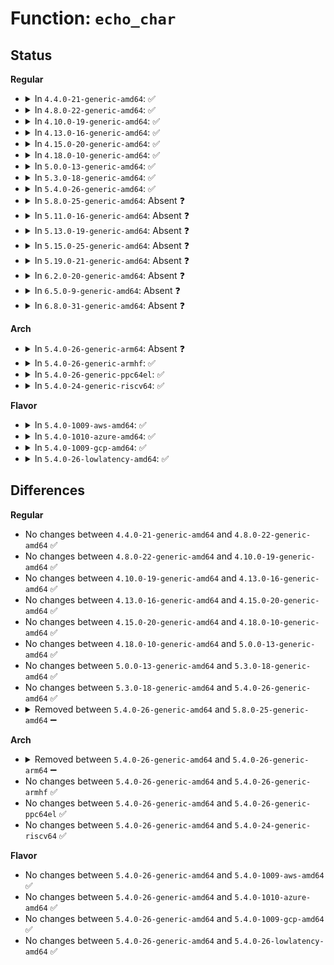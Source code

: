 # Function: <code>echo_char</code>

## Status
<b>Regular</b>
<ul>
<li>
<details>
<summary>In <code>4.4.0-21-generic-amd64</code>: ✅</summary>

```c
void echo_char(unsigned char c, struct tty_struct * tty)
```

```json
{
  "name": "echo_char",
  "collision_type": "Unique Static",
  "inline_type": "No",
  "funcs": [
    {
      "addr": 18446744071583974192,
      "name": "echo_char",
      "external": false,
      "loc": "drivers/tty/n_tty.c:935",
      "file": "drivers/tty/n_tty.c",
      "inline": "seen, unknown",
      "caller_inline": [],
      "caller_func": [
        "drivers/tty/n_tty.c:n_tty_receive_char_lnext",
        "drivers/tty/n_tty.c:n_tty_receive_char_special",
        "drivers/tty/n_tty.c:n_tty_receive_char_special",
        "drivers/tty/n_tty.c:n_tty_receive_char_special",
        "drivers/tty/n_tty.c:n_tty_receive_char_special",
        "drivers/tty/n_tty.c:n_tty_receive_char_special",
        "drivers/tty/n_tty.c:n_tty_receive_char_special",
        "drivers/tty/n_tty.c:n_tty_receive_char_special",
        "drivers/tty/n_tty.c:n_tty_receive_buf_common",
        "drivers/tty/n_tty.c:n_tty_receive_buf_common"
      ]
    }
  ],
  "symbols": [
    {
      "addr": 18446744071583974192,
      "name": "echo_char",
      "section": ".text",
      "bind": "STB_LOCAL",
      "size": 151
    }
  ]
}
```
</details>
</li>
<li>
<details>
<summary>In <code>4.8.0-22-generic-amd64</code>: ✅</summary>

```c
void echo_char(unsigned char c, struct tty_struct * tty)
```

```json
{
  "name": "echo_char",
  "collision_type": "Unique Static",
  "inline_type": "No",
  "funcs": [
    {
      "addr": 18446744071584306768,
      "name": "echo_char",
      "external": false,
      "loc": "drivers/tty/n_tty.c:909",
      "file": "drivers/tty/n_tty.c",
      "inline": "seen, unknown",
      "caller_inline": [],
      "caller_func": [
        "drivers/tty/n_tty.c:n_tty_receive_buf_common",
        "drivers/tty/n_tty.c:n_tty_receive_buf_common",
        "drivers/tty/n_tty.c:n_tty_receive_char_lnext",
        "drivers/tty/n_tty.c:n_tty_receive_char_special",
        "drivers/tty/n_tty.c:n_tty_receive_char_special",
        "drivers/tty/n_tty.c:n_tty_receive_char_special",
        "drivers/tty/n_tty.c:n_tty_receive_char_special",
        "drivers/tty/n_tty.c:n_tty_receive_char_special",
        "drivers/tty/n_tty.c:n_tty_receive_char_special",
        "drivers/tty/n_tty.c:n_tty_receive_char_special"
      ]
    }
  ],
  "symbols": [
    {
      "addr": 18446744071584306768,
      "name": "echo_char",
      "section": ".text",
      "bind": "STB_LOCAL",
      "size": 151
    }
  ]
}
```
</details>
</li>
<li>
<details>
<summary>In <code>4.10.0-19-generic-amd64</code>: ✅</summary>

```c
void echo_char(unsigned char c, struct tty_struct * tty)
```

```json
{
  "name": "echo_char",
  "collision_type": "Unique Static",
  "inline_type": "No",
  "funcs": [
    {
      "addr": 18446744071584488816,
      "name": "echo_char",
      "external": false,
      "loc": "drivers/tty/n_tty.c:909",
      "file": "drivers/tty/n_tty.c",
      "inline": "seen, unknown",
      "caller_inline": [],
      "caller_func": [
        "drivers/tty/n_tty.c:n_tty_receive_buf_common",
        "drivers/tty/n_tty.c:n_tty_receive_buf_common",
        "drivers/tty/n_tty.c:n_tty_receive_char_lnext",
        "drivers/tty/n_tty.c:n_tty_receive_char_special",
        "drivers/tty/n_tty.c:n_tty_receive_char_special",
        "drivers/tty/n_tty.c:n_tty_receive_char_special",
        "drivers/tty/n_tty.c:n_tty_receive_char_special",
        "drivers/tty/n_tty.c:n_tty_receive_char_special",
        "drivers/tty/n_tty.c:n_tty_receive_char_special",
        "drivers/tty/n_tty.c:n_tty_receive_char_special"
      ]
    }
  ],
  "symbols": [
    {
      "addr": 18446744071584488816,
      "name": "echo_char",
      "section": ".text",
      "bind": "STB_LOCAL",
      "size": 151
    }
  ]
}
```
</details>
</li>
<li>
<details>
<summary>In <code>4.13.0-16-generic-amd64</code>: ✅</summary>

```c
void echo_char(unsigned char c, struct tty_struct * tty)
```

```json
{
  "name": "echo_char",
  "collision_type": "Unique Static",
  "inline_type": "No",
  "funcs": [
    {
      "addr": 18446744071584569232,
      "name": "echo_char",
      "external": false,
      "loc": "drivers/tty/n_tty.c:909",
      "file": "drivers/tty/n_tty.c",
      "inline": "seen, unknown",
      "caller_inline": [],
      "caller_func": [
        "drivers/tty/n_tty.c:n_tty_receive_buf_common",
        "drivers/tty/n_tty.c:n_tty_receive_buf_common",
        "drivers/tty/n_tty.c:n_tty_receive_char_lnext",
        "drivers/tty/n_tty.c:n_tty_receive_char_special",
        "drivers/tty/n_tty.c:n_tty_receive_char_special",
        "drivers/tty/n_tty.c:n_tty_receive_char_special",
        "drivers/tty/n_tty.c:n_tty_receive_char_special",
        "drivers/tty/n_tty.c:n_tty_receive_char_special",
        "drivers/tty/n_tty.c:n_tty_receive_char_special",
        "drivers/tty/n_tty.c:n_tty_receive_char_special"
      ]
    }
  ],
  "symbols": [
    {
      "addr": 18446744071584569232,
      "name": "echo_char",
      "section": ".text",
      "bind": "STB_LOCAL",
      "size": 150
    }
  ]
}
```
</details>
</li>
<li>
<details>
<summary>In <code>4.15.0-20-generic-amd64</code>: ✅</summary>

```c
void echo_char(unsigned char c, struct tty_struct * tty)
```

```json
{
  "name": "echo_char",
  "collision_type": "Unique Static",
  "inline_type": "No",
  "funcs": [
    {
      "addr": 18446744071584981200,
      "name": "echo_char",
      "external": false,
      "loc": "drivers/tty/n_tty.c:907",
      "file": "drivers/tty/n_tty.c",
      "inline": "seen, unknown",
      "caller_inline": [],
      "caller_func": [
        "drivers/tty/n_tty.c:n_tty_receive_buf_common",
        "drivers/tty/n_tty.c:n_tty_receive_buf_common",
        "drivers/tty/n_tty.c:n_tty_receive_char_lnext",
        "drivers/tty/n_tty.c:n_tty_receive_char_special",
        "drivers/tty/n_tty.c:n_tty_receive_char_special",
        "drivers/tty/n_tty.c:n_tty_receive_char_special",
        "drivers/tty/n_tty.c:n_tty_receive_char_special",
        "drivers/tty/n_tty.c:n_tty_receive_char_special",
        "drivers/tty/n_tty.c:n_tty_receive_char_special",
        "drivers/tty/n_tty.c:n_tty_receive_char_special"
      ]
    }
  ],
  "symbols": [
    {
      "addr": 18446744071584981200,
      "name": "echo_char",
      "section": ".text",
      "bind": "STB_LOCAL",
      "size": 150
    }
  ]
}
```
</details>
</li>
<li>
<details>
<summary>In <code>4.18.0-10-generic-amd64</code>: ✅</summary>

```c
void echo_char(unsigned char c, struct tty_struct * tty)
```

```json
{
  "name": "echo_char",
  "collision_type": "Unique Static",
  "inline_type": "No",
  "funcs": [
    {
      "addr": 18446744071585215376,
      "name": "echo_char",
      "external": false,
      "loc": "drivers/tty/n_tty.c:924",
      "file": "drivers/tty/n_tty.c",
      "inline": "seen, unknown",
      "caller_inline": [],
      "caller_func": [
        "drivers/tty/n_tty.c:n_tty_receive_buf_common",
        "drivers/tty/n_tty.c:n_tty_receive_buf_common",
        "drivers/tty/n_tty.c:n_tty_receive_char_lnext",
        "drivers/tty/n_tty.c:n_tty_receive_char_special",
        "drivers/tty/n_tty.c:n_tty_receive_char_special",
        "drivers/tty/n_tty.c:n_tty_receive_char_special",
        "drivers/tty/n_tty.c:n_tty_receive_char_special",
        "drivers/tty/n_tty.c:n_tty_receive_char_special",
        "drivers/tty/n_tty.c:n_tty_receive_char_special",
        "drivers/tty/n_tty.c:n_tty_receive_char_special"
      ]
    }
  ],
  "symbols": [
    {
      "addr": 18446744071585215376,
      "name": "echo_char",
      "section": ".text",
      "bind": "STB_LOCAL",
      "size": 126
    }
  ]
}
```
</details>
</li>
<li>
<details>
<summary>In <code>5.0.0-13-generic-amd64</code>: ✅</summary>

```c
void echo_char(unsigned char c, struct tty_struct * tty)
```

```json
{
  "name": "echo_char",
  "collision_type": "Unique Static",
  "inline_type": "No",
  "funcs": [
    {
      "addr": 18446744071585334336,
      "name": "echo_char",
      "external": false,
      "loc": "drivers/tty/n_tty.c:937",
      "file": "drivers/tty/n_tty.c",
      "inline": "seen, unknown",
      "caller_inline": [],
      "caller_func": [
        "drivers/tty/n_tty.c:n_tty_receive_buf_common",
        "drivers/tty/n_tty.c:n_tty_receive_buf_common",
        "drivers/tty/n_tty.c:n_tty_receive_char_lnext",
        "drivers/tty/n_tty.c:n_tty_receive_char_special",
        "drivers/tty/n_tty.c:n_tty_receive_char_special",
        "drivers/tty/n_tty.c:n_tty_receive_char_special",
        "drivers/tty/n_tty.c:n_tty_receive_char_special",
        "drivers/tty/n_tty.c:n_tty_receive_char_special",
        "drivers/tty/n_tty.c:n_tty_receive_char_special",
        "drivers/tty/n_tty.c:n_tty_receive_char_special"
      ]
    }
  ],
  "symbols": [
    {
      "addr": 18446744071585334336,
      "name": "echo_char",
      "section": ".text",
      "bind": "STB_LOCAL",
      "size": 126
    }
  ]
}
```
</details>
</li>
<li>
<details>
<summary>In <code>5.3.0-18-generic-amd64</code>: ✅</summary>

```c
void echo_char(unsigned char c, struct tty_struct * tty)
```

```json
{
  "name": "echo_char",
  "collision_type": "Unique Static",
  "inline_type": "No",
  "funcs": [
    {
      "addr": 18446744071585547168,
      "name": "echo_char",
      "external": false,
      "loc": "drivers/tty/n_tty.c:939",
      "file": "drivers/tty/n_tty.c",
      "inline": "seen, unknown",
      "caller_inline": [],
      "caller_func": [
        "drivers/tty/n_tty.c:n_tty_receive_buf_common",
        "drivers/tty/n_tty.c:n_tty_receive_buf_common",
        "drivers/tty/n_tty.c:n_tty_receive_char_lnext",
        "drivers/tty/n_tty.c:n_tty_receive_char_special",
        "drivers/tty/n_tty.c:n_tty_receive_char_special",
        "drivers/tty/n_tty.c:n_tty_receive_char_special",
        "drivers/tty/n_tty.c:n_tty_receive_char_special",
        "drivers/tty/n_tty.c:eraser",
        "drivers/tty/n_tty.c:eraser",
        "drivers/tty/n_tty.c:eraser"
      ]
    }
  ],
  "symbols": [
    {
      "addr": 18446744071585547168,
      "name": "echo_char",
      "section": ".text",
      "bind": "STB_LOCAL",
      "size": 157
    }
  ]
}
```
</details>
</li>
<li>
<details>
<summary>In <code>5.4.0-26-generic-amd64</code>: ✅</summary>

```c
void echo_char(unsigned char c, struct tty_struct * tty)
```

```json
{
  "name": "echo_char",
  "collision_type": "Unique Static",
  "inline_type": "No",
  "funcs": [
    {
      "addr": 18446744071585688048,
      "name": "echo_char",
      "external": false,
      "loc": "drivers/tty/n_tty.c:939",
      "file": "drivers/tty/n_tty.c",
      "inline": "seen, unknown",
      "caller_inline": [],
      "caller_func": [
        "drivers/tty/n_tty.c:n_tty_receive_buf_common",
        "drivers/tty/n_tty.c:n_tty_receive_buf_common",
        "drivers/tty/n_tty.c:n_tty_receive_char_lnext",
        "drivers/tty/n_tty.c:n_tty_receive_char_special",
        "drivers/tty/n_tty.c:n_tty_receive_char_special",
        "drivers/tty/n_tty.c:n_tty_receive_char_special",
        "drivers/tty/n_tty.c:n_tty_receive_char_special",
        "drivers/tty/n_tty.c:eraser",
        "drivers/tty/n_tty.c:eraser",
        "drivers/tty/n_tty.c:eraser"
      ]
    }
  ],
  "symbols": [
    {
      "addr": 18446744071585688048,
      "name": "echo_char",
      "section": ".text",
      "bind": "STB_LOCAL",
      "size": 157
    }
  ]
}
```
</details>
</li>
<li>
<details>
<summary>In <code>5.8.0-25-generic-amd64</code>: Absent ❓</summary>

```json
{
  "name": "echo_char",
  "collision_type": "Unique Static",
  "inline_type": "Selective",
  "funcs": [
    {
      "addr": 18446744071586419680,
      "name": "echo_char",
      "external": false,
      "loc": "drivers/tty/n_tty.c:939",
      "file": "drivers/tty/n_tty.c",
      "inline": "not declared, inlined",
      "caller_inline": [],
      "caller_func": [
        "drivers/tty/n_tty.c:n_tty_receive_buf_fast",
        "drivers/tty/n_tty.c:n_tty_receive_buf_standard",
        "drivers/tty/n_tty.c:n_tty_receive_char_lnext",
        "drivers/tty/n_tty.c:n_tty_receive_char_special",
        "drivers/tty/n_tty.c:n_tty_receive_char_special",
        "drivers/tty/n_tty.c:n_tty_receive_char_special",
        "drivers/tty/n_tty.c:n_tty_receive_char_special",
        "drivers/tty/n_tty.c:eraser",
        "drivers/tty/n_tty.c:eraser",
        "drivers/tty/n_tty.c:eraser"
      ]
    }
  ],
  "symbols": [
    {
      "addr": 18446744071586419680,
      "name": "echo_char.isra.0",
      "section": ".text",
      "bind": "STB_LOCAL",
      "size": 146
    }
  ]
}
```
</details>
</li>
<li>
<details>
<summary>In <code>5.11.0-16-generic-amd64</code>: Absent ❓</summary>

```json
{
  "name": "echo_char",
  "collision_type": "Unique Static",
  "inline_type": "Selective",
  "funcs": [
    {
      "addr": 18446744071586534368,
      "name": "echo_char",
      "external": false,
      "loc": "drivers/tty/n_tty.c:935",
      "file": "drivers/tty/n_tty.c",
      "inline": "not declared, inlined",
      "caller_inline": [],
      "caller_func": [
        "drivers/tty/n_tty.c:n_tty_receive_buf_fast",
        "drivers/tty/n_tty.c:n_tty_receive_buf_standard",
        "drivers/tty/n_tty.c:n_tty_receive_char_lnext",
        "drivers/tty/n_tty.c:n_tty_receive_char_special",
        "drivers/tty/n_tty.c:n_tty_receive_char_special",
        "drivers/tty/n_tty.c:n_tty_receive_char_special",
        "drivers/tty/n_tty.c:n_tty_receive_char_special",
        "drivers/tty/n_tty.c:eraser",
        "drivers/tty/n_tty.c:eraser",
        "drivers/tty/n_tty.c:eraser"
      ]
    }
  ],
  "symbols": [
    {
      "addr": 18446744071586534368,
      "name": "echo_char.isra.0",
      "section": ".text",
      "bind": "STB_LOCAL",
      "size": 137
    }
  ]
}
```
</details>
</li>
<li>
<details>
<summary>In <code>5.13.0-19-generic-amd64</code>: Absent ❓</summary>

```json
{
  "name": "echo_char",
  "collision_type": "Unique Static",
  "inline_type": "Selective",
  "funcs": [
    {
      "addr": 18446744071586418992,
      "name": "echo_char",
      "external": false,
      "loc": "drivers/tty/n_tty.c:936",
      "file": "drivers/tty/n_tty.c",
      "inline": "not declared, inlined",
      "caller_inline": [],
      "caller_func": [
        "drivers/tty/n_tty.c:n_tty_receive_buf_fast",
        "drivers/tty/n_tty.c:n_tty_receive_buf_standard",
        "drivers/tty/n_tty.c:n_tty_receive_char_lnext",
        "drivers/tty/n_tty.c:n_tty_receive_char_special",
        "drivers/tty/n_tty.c:n_tty_receive_char_special",
        "drivers/tty/n_tty.c:n_tty_receive_char_special",
        "drivers/tty/n_tty.c:n_tty_receive_char_special",
        "drivers/tty/n_tty.c:eraser",
        "drivers/tty/n_tty.c:eraser",
        "drivers/tty/n_tty.c:eraser"
      ]
    }
  ],
  "symbols": [
    {
      "addr": 18446744071586418992,
      "name": "echo_char.isra.0",
      "section": ".text",
      "bind": "STB_LOCAL",
      "size": 151
    }
  ]
}
```
</details>
</li>
<li>
<details>
<summary>In <code>5.15.0-25-generic-amd64</code>: Absent ❓</summary>

```json
{
  "name": "echo_char",
  "collision_type": "Unique Static",
  "inline_type": "Selective",
  "funcs": [
    {
      "addr": 18446744071586946032,
      "name": "echo_char",
      "external": false,
      "loc": "drivers/tty/n_tty.c:936",
      "file": "drivers/tty/n_tty.c",
      "inline": "not declared, inlined",
      "caller_inline": [],
      "caller_func": [
        "drivers/tty/n_tty.c:n_tty_receive_char",
        "drivers/tty/n_tty.c:n_tty_receive_char_special",
        "drivers/tty/n_tty.c:n_tty_receive_char_special",
        "drivers/tty/n_tty.c:n_tty_receive_char_special",
        "drivers/tty/n_tty.c:n_tty_receive_char_special",
        "drivers/tty/n_tty.c:eraser",
        "drivers/tty/n_tty.c:eraser",
        "drivers/tty/n_tty.c:eraser"
      ]
    }
  ],
  "symbols": [
    {
      "addr": 18446744071586946032,
      "name": "echo_char.isra.0",
      "section": ".text",
      "bind": "STB_LOCAL",
      "size": 151
    }
  ]
}
```
</details>
</li>
<li>
<details>
<summary>In <code>5.19.0-21-generic-amd64</code>: Absent ❓</summary>

```json
{
  "name": "echo_char",
  "collision_type": "Unique Static",
  "inline_type": "Selective",
  "funcs": [
    {
      "addr": 18446744071588240912,
      "name": "echo_char",
      "external": false,
      "loc": "drivers/tty/n_tty.c:915",
      "file": "drivers/tty/n_tty.c",
      "inline": "not declared, inlined",
      "caller_inline": [],
      "caller_func": [
        "drivers/tty/n_tty.c:n_tty_receive_char",
        "drivers/tty/n_tty.c:n_tty_receive_char_special",
        "drivers/tty/n_tty.c:n_tty_receive_char_special",
        "drivers/tty/n_tty.c:n_tty_receive_char_special",
        "drivers/tty/n_tty.c:n_tty_receive_char_special",
        "drivers/tty/n_tty.c:eraser",
        "drivers/tty/n_tty.c:eraser",
        "drivers/tty/n_tty.c:eraser"
      ]
    }
  ],
  "symbols": [
    {
      "addr": 18446744071588240912,
      "name": "echo_char.isra.0",
      "section": ".text",
      "bind": "STB_LOCAL",
      "size": 179
    }
  ]
}
```
</details>
</li>
<li>
<details>
<summary>In <code>6.2.0-20-generic-amd64</code>: Absent ❓</summary>

```json
{
  "name": "echo_char",
  "collision_type": "Unique Static",
  "inline_type": "Selective",
  "funcs": [
    {
      "addr": 18446744071589652464,
      "name": "echo_char",
      "external": false,
      "loc": "drivers/tty/n_tty.c:920",
      "file": "drivers/tty/n_tty.c",
      "inline": "not declared, inlined",
      "caller_inline": [],
      "caller_func": [
        "drivers/tty/n_tty.c:n_tty_receive_char",
        "drivers/tty/n_tty.c:n_tty_receive_char_special",
        "drivers/tty/n_tty.c:n_tty_receive_char_special",
        "drivers/tty/n_tty.c:n_tty_receive_char_special",
        "drivers/tty/n_tty.c:n_tty_receive_char_special",
        "drivers/tty/n_tty.c:eraser",
        "drivers/tty/n_tty.c:eraser",
        "drivers/tty/n_tty.c:eraser"
      ]
    }
  ],
  "symbols": [
    {
      "addr": 18446744071589652464,
      "name": "echo_char.isra.0",
      "section": ".text",
      "bind": "STB_LOCAL",
      "size": 179
    }
  ]
}
```
</details>
</li>
<li>
<details>
<summary>In <code>6.5.0-9-generic-amd64</code>: Absent ❓</summary>

```json
{
  "name": "echo_char",
  "collision_type": "Unique Static",
  "inline_type": "Selective",
  "funcs": [
    {
      "addr": 18446744071589956336,
      "name": "echo_char",
      "external": false,
      "loc": "drivers/tty/n_tty.c:919",
      "file": "drivers/tty/n_tty.c",
      "inline": "not declared, inlined",
      "caller_inline": [],
      "caller_func": [
        "drivers/tty/n_tty.c:n_tty_receive_char",
        "drivers/tty/n_tty.c:n_tty_receive_char_special",
        "drivers/tty/n_tty.c:n_tty_receive_char_special",
        "drivers/tty/n_tty.c:n_tty_receive_char_special",
        "drivers/tty/n_tty.c:n_tty_receive_char_special",
        "drivers/tty/n_tty.c:eraser",
        "drivers/tty/n_tty.c:eraser",
        "drivers/tty/n_tty.c:eraser"
      ]
    }
  ],
  "symbols": [
    {
      "addr": 18446744071589956336,
      "name": "echo_char.isra.0",
      "section": ".text",
      "bind": "STB_LOCAL",
      "size": 179
    }
  ]
}
```
</details>
</li>
<li>
<details>
<summary>In <code>6.8.0-31-generic-amd64</code>: Absent ❓</summary>

```json
{
  "name": "echo_char",
  "collision_type": "Unique Static",
  "inline_type": "Selective",
  "funcs": [
    {
      "addr": 18446744071590296832,
      "name": "echo_char",
      "external": false,
      "loc": "drivers/tty/n_tty.c:910",
      "file": "drivers/tty/n_tty.c",
      "inline": "not declared, inlined",
      "caller_inline": [],
      "caller_func": [
        "drivers/tty/n_tty.c:n_tty_receive_char",
        "drivers/tty/n_tty.c:n_tty_receive_char_special",
        "drivers/tty/n_tty.c:n_tty_receive_char_canon",
        "drivers/tty/n_tty.c:n_tty_receive_char_canon",
        "drivers/tty/n_tty.c:n_tty_receive_char_canon",
        "drivers/tty/n_tty.c:eraser",
        "drivers/tty/n_tty.c:eraser",
        "drivers/tty/n_tty.c:eraser"
      ]
    }
  ],
  "symbols": [
    {
      "addr": 18446744071590296832,
      "name": "echo_char.isra.0",
      "section": ".text",
      "bind": "STB_LOCAL",
      "size": 179
    }
  ]
}
```
</details>
</li>
</ul>
<b>Arch</b>
<ul>
<li>
<details>
<summary>In <code>5.4.0-26-generic-arm64</code>: Absent ❓</summary>

```json
{
  "name": "echo_char",
  "collision_type": "Unique Static",
  "inline_type": "Selective",
  "funcs": [
    {
      "addr": 18446603336498366680,
      "name": "echo_char",
      "external": false,
      "loc": "drivers/tty/n_tty.c:939",
      "file": "drivers/tty/n_tty.c",
      "inline": "not declared, inlined",
      "caller_inline": [],
      "caller_func": [
        "drivers/tty/n_tty.c:n_tty_receive_buf_common",
        "drivers/tty/n_tty.c:n_tty_receive_buf_common",
        "drivers/tty/n_tty.c:n_tty_receive_char_lnext",
        "drivers/tty/n_tty.c:n_tty_receive_char_special",
        "drivers/tty/n_tty.c:n_tty_receive_char_special",
        "drivers/tty/n_tty.c:n_tty_receive_char_special",
        "drivers/tty/n_tty.c:n_tty_receive_char_special",
        "drivers/tty/n_tty.c:n_tty_receive_signal_char",
        "drivers/tty/n_tty.c:eraser",
        "drivers/tty/n_tty.c:eraser",
        "drivers/tty/n_tty.c:eraser"
      ]
    }
  ],
  "symbols": [
    {
      "addr": 18446603336498366680,
      "name": "echo_char.isra.0",
      "section": ".text",
      "bind": "STB_LOCAL",
      "size": 244
    }
  ]
}
```
</details>
</li>
<li>
<details>
<summary>In <code>5.4.0-26-generic-armhf</code>: ✅</summary>

```c
void echo_char(unsigned char c, struct tty_struct * tty)
```

```json
{
  "name": "echo_char",
  "collision_type": "Unique Static",
  "inline_type": "No",
  "funcs": [
    {
      "addr": 3231050168,
      "name": "echo_char",
      "external": false,
      "loc": "drivers/tty/n_tty.c:939",
      "file": "drivers/tty/n_tty.c",
      "inline": "seen, unknown",
      "caller_inline": [],
      "caller_func": [
        "drivers/tty/n_tty.c:n_tty_receive_buf_common",
        "drivers/tty/n_tty.c:n_tty_receive_buf_common",
        "drivers/tty/n_tty.c:n_tty_receive_char_lnext",
        "drivers/tty/n_tty.c:n_tty_receive_char_special",
        "drivers/tty/n_tty.c:n_tty_receive_char_special",
        "drivers/tty/n_tty.c:n_tty_receive_char_special",
        "drivers/tty/n_tty.c:n_tty_receive_char_special",
        "drivers/tty/n_tty.c:eraser",
        "drivers/tty/n_tty.c:eraser",
        "drivers/tty/n_tty.c:eraser"
      ]
    }
  ],
  "symbols": [
    {
      "addr": 3231050168,
      "name": "echo_char",
      "section": ".text",
      "bind": "STB_LOCAL",
      "size": 196
    }
  ]
}
```
</details>
</li>
<li>
<details>
<summary>In <code>5.4.0-26-generic-ppc64el</code>: ✅</summary>

```c
void echo_char(unsigned char c, struct tty_struct * tty)
```

```json
{
  "name": "echo_char",
  "collision_type": "Unique Static",
  "inline_type": "No",
  "funcs": [
    {
      "addr": 13835058055291549456,
      "name": "echo_char",
      "external": false,
      "loc": "drivers/tty/n_tty.c:939",
      "file": "drivers/tty/n_tty.c",
      "inline": "seen, unknown",
      "caller_inline": [],
      "caller_func": [
        "drivers/tty/n_tty.c:n_tty_receive_buf_common",
        "drivers/tty/n_tty.c:n_tty_receive_buf_common",
        "drivers/tty/n_tty.c:n_tty_receive_char_lnext",
        "drivers/tty/n_tty.c:n_tty_receive_char_special",
        "drivers/tty/n_tty.c:n_tty_receive_char_special",
        "drivers/tty/n_tty.c:n_tty_receive_char_special",
        "drivers/tty/n_tty.c:n_tty_receive_char_special",
        "drivers/tty/n_tty.c:eraser",
        "drivers/tty/n_tty.c:eraser",
        "drivers/tty/n_tty.c:eraser"
      ]
    }
  ],
  "symbols": [
    {
      "addr": 13835058055291549456,
      "name": "echo_char",
      "section": ".text",
      "bind": "STB_LOCAL",
      "size": 204
    }
  ]
}
```
</details>
</li>
<li>
<details>
<summary>In <code>5.4.0-24-generic-riscv64</code>: ✅</summary>

```c
void echo_char(unsigned char c, struct tty_struct * tty)
```

```json
{
  "name": "echo_char",
  "collision_type": "Unique Static",
  "inline_type": "No",
  "funcs": [
    {
      "addr": 18446743936276039752,
      "name": "echo_char",
      "external": false,
      "loc": "drivers/tty/n_tty.c:939",
      "file": "drivers/tty/n_tty.c",
      "inline": "seen, unknown",
      "caller_inline": [],
      "caller_func": [
        "drivers/tty/n_tty.c:n_tty_receive_buf_common",
        "drivers/tty/n_tty.c:n_tty_receive_buf_common",
        "drivers/tty/n_tty.c:n_tty_receive_char_lnext",
        "drivers/tty/n_tty.c:n_tty_receive_char_special",
        "drivers/tty/n_tty.c:n_tty_receive_char_special",
        "drivers/tty/n_tty.c:n_tty_receive_char_special",
        "drivers/tty/n_tty.c:n_tty_receive_char_special",
        "drivers/tty/n_tty.c:eraser",
        "drivers/tty/n_tty.c:eraser",
        "drivers/tty/n_tty.c:eraser"
      ]
    }
  ],
  "symbols": [
    {
      "addr": 18446743936276039752,
      "name": "echo_char",
      "section": ".text",
      "bind": "STB_LOCAL",
      "size": 190
    }
  ]
}
```
</details>
</li>
</ul>
<b>Flavor</b>
<ul>
<li>
<details>
<summary>In <code>5.4.0-1009-aws-amd64</code>: ✅</summary>

```c
void echo_char(unsigned char c, struct tty_struct * tty)
```

```json
{
  "name": "echo_char",
  "collision_type": "Unique Static",
  "inline_type": "No",
  "funcs": [
    {
      "addr": 18446744071585449072,
      "name": "echo_char",
      "external": false,
      "loc": "drivers/tty/n_tty.c:939",
      "file": "drivers/tty/n_tty.c",
      "inline": "seen, unknown",
      "caller_inline": [],
      "caller_func": [
        "drivers/tty/n_tty.c:n_tty_receive_buf_common",
        "drivers/tty/n_tty.c:n_tty_receive_buf_common",
        "drivers/tty/n_tty.c:n_tty_receive_char_lnext",
        "drivers/tty/n_tty.c:n_tty_receive_char_special",
        "drivers/tty/n_tty.c:n_tty_receive_char_special",
        "drivers/tty/n_tty.c:n_tty_receive_char_special",
        "drivers/tty/n_tty.c:n_tty_receive_char_special",
        "drivers/tty/n_tty.c:eraser",
        "drivers/tty/n_tty.c:eraser",
        "drivers/tty/n_tty.c:eraser"
      ]
    }
  ],
  "symbols": [
    {
      "addr": 18446744071585449072,
      "name": "echo_char",
      "section": ".text",
      "bind": "STB_LOCAL",
      "size": 157
    }
  ]
}
```
</details>
</li>
<li>
<details>
<summary>In <code>5.4.0-1010-azure-amd64</code>: ✅</summary>

```c
void echo_char(unsigned char c, struct tty_struct * tty)
```

```json
{
  "name": "echo_char",
  "collision_type": "Unique Static",
  "inline_type": "No",
  "funcs": [
    {
      "addr": 18446744071585319104,
      "name": "echo_char",
      "external": false,
      "loc": "drivers/tty/n_tty.c:939",
      "file": "drivers/tty/n_tty.c",
      "inline": "seen, unknown",
      "caller_inline": [],
      "caller_func": [
        "drivers/tty/n_tty.c:n_tty_receive_buf_common",
        "drivers/tty/n_tty.c:n_tty_receive_buf_common",
        "drivers/tty/n_tty.c:n_tty_receive_char_lnext",
        "drivers/tty/n_tty.c:n_tty_receive_char_special",
        "drivers/tty/n_tty.c:n_tty_receive_char_special",
        "drivers/tty/n_tty.c:n_tty_receive_char_special",
        "drivers/tty/n_tty.c:n_tty_receive_char_special",
        "drivers/tty/n_tty.c:eraser",
        "drivers/tty/n_tty.c:eraser",
        "drivers/tty/n_tty.c:eraser"
      ]
    }
  ],
  "symbols": [
    {
      "addr": 18446744071585319104,
      "name": "echo_char",
      "section": ".text",
      "bind": "STB_LOCAL",
      "size": 157
    }
  ]
}
```
</details>
</li>
<li>
<details>
<summary>In <code>5.4.0-1009-gcp-amd64</code>: ✅</summary>

```c
void echo_char(unsigned char c, struct tty_struct * tty)
```

```json
{
  "name": "echo_char",
  "collision_type": "Unique Static",
  "inline_type": "No",
  "funcs": [
    {
      "addr": 18446744071585638448,
      "name": "echo_char",
      "external": false,
      "loc": "drivers/tty/n_tty.c:939",
      "file": "drivers/tty/n_tty.c",
      "inline": "seen, unknown",
      "caller_inline": [],
      "caller_func": [
        "drivers/tty/n_tty.c:n_tty_receive_buf_common",
        "drivers/tty/n_tty.c:n_tty_receive_buf_common",
        "drivers/tty/n_tty.c:n_tty_receive_char_lnext",
        "drivers/tty/n_tty.c:n_tty_receive_char_special",
        "drivers/tty/n_tty.c:n_tty_receive_char_special",
        "drivers/tty/n_tty.c:n_tty_receive_char_special",
        "drivers/tty/n_tty.c:n_tty_receive_char_special",
        "drivers/tty/n_tty.c:eraser",
        "drivers/tty/n_tty.c:eraser",
        "drivers/tty/n_tty.c:eraser"
      ]
    }
  ],
  "symbols": [
    {
      "addr": 18446744071585638448,
      "name": "echo_char",
      "section": ".text",
      "bind": "STB_LOCAL",
      "size": 157
    }
  ]
}
```
</details>
</li>
<li>
<details>
<summary>In <code>5.4.0-26-lowlatency-amd64</code>: ✅</summary>

```c
void echo_char(unsigned char c, struct tty_struct * tty)
```

```json
{
  "name": "echo_char",
  "collision_type": "Unique Static",
  "inline_type": "No",
  "funcs": [
    {
      "addr": 18446744071585746576,
      "name": "echo_char",
      "external": false,
      "loc": "drivers/tty/n_tty.c:939",
      "file": "drivers/tty/n_tty.c",
      "inline": "seen, unknown",
      "caller_inline": [],
      "caller_func": [
        "drivers/tty/n_tty.c:n_tty_receive_buf_common",
        "drivers/tty/n_tty.c:n_tty_receive_buf_common",
        "drivers/tty/n_tty.c:n_tty_receive_char_lnext",
        "drivers/tty/n_tty.c:n_tty_receive_char_special",
        "drivers/tty/n_tty.c:n_tty_receive_char_special",
        "drivers/tty/n_tty.c:n_tty_receive_char_special",
        "drivers/tty/n_tty.c:n_tty_receive_char_special",
        "drivers/tty/n_tty.c:eraser",
        "drivers/tty/n_tty.c:eraser",
        "drivers/tty/n_tty.c:eraser"
      ]
    }
  ],
  "symbols": [
    {
      "addr": 18446744071585746576,
      "name": "echo_char",
      "section": ".text",
      "bind": "STB_LOCAL",
      "size": 157
    }
  ]
}
```
</details>
</li>
</ul>

## Differences
<b>Regular</b>
<ul>
<li>
No changes between <code>4.4.0-21-generic-amd64</code> and <code>4.8.0-22-generic-amd64</code> ✅
</li>
<li>
No changes between <code>4.8.0-22-generic-amd64</code> and <code>4.10.0-19-generic-amd64</code> ✅
</li>
<li>
No changes between <code>4.10.0-19-generic-amd64</code> and <code>4.13.0-16-generic-amd64</code> ✅
</li>
<li>
No changes between <code>4.13.0-16-generic-amd64</code> and <code>4.15.0-20-generic-amd64</code> ✅
</li>
<li>
No changes between <code>4.15.0-20-generic-amd64</code> and <code>4.18.0-10-generic-amd64</code> ✅
</li>
<li>
No changes between <code>4.18.0-10-generic-amd64</code> and <code>5.0.0-13-generic-amd64</code> ✅
</li>
<li>
No changes between <code>5.0.0-13-generic-amd64</code> and <code>5.3.0-18-generic-amd64</code> ✅
</li>
<li>
No changes between <code>5.3.0-18-generic-amd64</code> and <code>5.4.0-26-generic-amd64</code> ✅
</li>
<li>
<details>
<summary>Removed between <code>5.4.0-26-generic-amd64</code> and <code>5.8.0-25-generic-amd64</code> ➖</summary>

```c
void echo_char(unsigned char c, struct tty_struct * tty)
```
</details>
</li>
</ul>
<b>Arch</b>
<ul>
<li>
<details>
<summary>Removed between <code>5.4.0-26-generic-amd64</code> and <code>5.4.0-26-generic-arm64</code> ➖</summary>

```c
void echo_char(unsigned char c, struct tty_struct * tty)
```
</details>
</li>
<li>
No changes between <code>5.4.0-26-generic-amd64</code> and <code>5.4.0-26-generic-armhf</code> ✅
</li>
<li>
No changes between <code>5.4.0-26-generic-amd64</code> and <code>5.4.0-26-generic-ppc64el</code> ✅
</li>
<li>
No changes between <code>5.4.0-26-generic-amd64</code> and <code>5.4.0-24-generic-riscv64</code> ✅
</li>
</ul>
<b>Flavor</b>
<ul>
<li>
No changes between <code>5.4.0-26-generic-amd64</code> and <code>5.4.0-1009-aws-amd64</code> ✅
</li>
<li>
No changes between <code>5.4.0-26-generic-amd64</code> and <code>5.4.0-1010-azure-amd64</code> ✅
</li>
<li>
No changes between <code>5.4.0-26-generic-amd64</code> and <code>5.4.0-1009-gcp-amd64</code> ✅
</li>
<li>
No changes between <code>5.4.0-26-generic-amd64</code> and <code>5.4.0-26-lowlatency-amd64</code> ✅
</li>
</ul>
